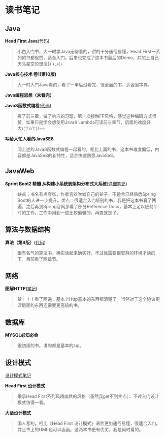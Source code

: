 # 读书笔记

## Java

**Head First Java**([代码](https://github.com/hdonghong/JavaProject/tree/master/percussionplayer))

> 小白入门书，大一时学Java无聊看的，讲的十分通俗易懂，Head First一系列的书都很赞，适合入门。后来也完成了这本书最后的Demo，并加上自己天马星空的想法(ง •_•)ง



**Java核心技术 卷1(第10版)**

> 大一时入门Java看的，看了一半后没看完，很全面的书，适合当字典。



**Java编程思想（未看完）**



**Java8函数式编程**([代码](https://github.com/hdonghong/reading-notes/tree/master/java8funcprog))

> 看了前三章，做了响应的习题，第一次接触FP风格，感觉这种编码方式很赞，如果只是学会想使用Java8 Lambda可读前三章节，后面的难度好大/(ㄒoㄒ)/~~



**写给大忙人看的JavaSE8**

> 同上述的Java8函数式编程一起看的，相比上面的书，这本书难度偏低，内容都是JavaSe8的新特性，适合快速熟悉JavaSe8。



## JavaWeb

**Sprint Boot2 精髓 从构建小系统到架构分布式大系统**([详细笔记](https://github.com/hdonghong/spring-learning/tree/master/springboot/notes))

> 缺点：书名有点夸张，作者喜欢吹嘘自己的轮子，不适合已经熟悉Spring Boot的人进一步提升。优点：很适合入门级别的书，我是把这本书看了两遍，之后再到Spring官网那看了部分Reference Docs，基本上足以应付平时的工作，工作中用到一些比较偏僻的，再查就是了。



## 算法与数据结构

**算法（第4版）**([代码](https://github.com/hdonghong/Alogorithms4Exercise))

> 很有名气的算法书，确实读起来确实好，不过我需要很安静的环境才读的下，目前看了两章节。



## 网络

**图解HTTP**([笔记](./resources/图解Http笔记.pdf))

> 赞！！！看了两遍，基本上Http基本的东西都清楚了。当然对于这个协议更深层面的东西还需要更高级的书。



## 数据库

**MYSQL必知必会**

> 很初级的书。讲的都是基本的sql。



## 设计模式

[设计模式笔记](./design-patterns)

**Head First 设计模式**

> 秉承Head First系列风趣幽默的风格（虽然我get不到笑点），不过入门设计模式值得一看。



**大话设计模式**

> 国人写的，相比《Head First 设计模式》语言更加通俗易懂，很适合入门。并且书上的UML也可以画画。这两本书更有优劣，我是同时看的。



